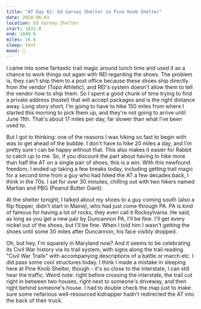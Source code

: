 ```yaml
---
title: "AT Day 62: Ed Garvey Shelter to Pine Knob Shelter"
date: 2024-06-03
location: Ed Garvey Shelter
start: 1033.0
end: 1049.6
miles: 16.6
sleep: Tent
mood: 🙂
---
```

I came into some fantastic trail magic around lunch time and used it as a chance to work things out again with REI regarding the shoes. The problem is, they can't ship them to a post office because these shoes ship directly from the vendor (Topo Athletic), and REI's system doesn't allow them to tell the vendor how to ship them. So I spent a good chunk of time trying to find a private address (hostel) that will accept packages and is the right distance away. Long story short, I'm going to have to hike 150 miles from where I started this morning to pick them up, and they're not going to arrive until June 11th. That's about 17 miles per day, far slower than what I've been used to.

But I got to thinking: one of the reasons I was hiking so fast to begin with was to get ahead of the bubble. I don't have to hike 20 miles a day, and I'm pretty sure I can be happy without that. This also makes it easier for Rabbit to catch up to me. So, if you discount the part about having to hike more than half the AT on a single pair of shoes, this is a win. With this newfound freedom, I ended up taking a few breaks today, including getting trail magic for a second time from a guy who had hiked the AT a few decades back, I think in the 70s. I sat for over 30 minutes, chilling out with two hikers named Martian and PBG (Peanut Butter Giant).

At the shelter tonight, I talked about my shoes to a guy coming south (also a flip flopper, didn't start in Maine), who had just come through PA. PA is kind of famous for having a lot of rocks, they even call it Rocksylvania. He said, as long as you get a new pair by Duncannon PA, I'll be fine. I'll get every nickel out of the shoes, but I'll be fine. When I told him I wasn't getting the shoes until some 30 miles after Duncannon, his face visibly dropped.

Oh, but hey, I'm squarely in Maryland now? And it seems to be celebrating its Civil War history via its trail system, with signs along the trail reading "Civil War Trails" with accompanying descriptions of a battle or march etc. I did pass some cool structures today. I think I made a mistake in sleeping here at Pine Knob Shelter, though - it's so close to the interstate, I can still hear the traffic. Weird note: right before crossing the interstate, the trail cut right in between two houses, right next to someone's driveway, and then right behind someone's house. I had to double check the map just to make sure some nefarious well-resourced kidnapper hadn't redirected the AT into the back of their truck.
